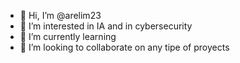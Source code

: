 - 👋 Hi, I’m @arelim23
- 👀 I’m interested in IA and in cybersecurity
- 🌱 I’m currently learning 
- 💞️ I’m looking to collaborate on any tipe of proyects


<!---
arelim23/arelim23 is a ✨ special ✨ repository because its `README.md` (this file) appears on your GitHub profile.
You can click the Preview link to take a look at your changes.
--->
